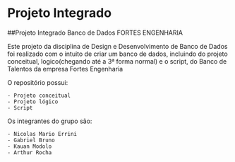 # Projeto Integrado
##Projeto Integrado Banco de Dados FORTES ENGENHARIA

Este projeto da disciplina de Design e Desenvolvimento de Banco de Dados foi realizado com o intuito de criar um banco de dados, incluindo do projeto conceitual, logico(chegando até a 3ª forma normal) e o script, do Banco de Talentos da empresa Fortes Engenharia 

O repositório possui:

    - Projeto conceitual
    - Projeto lógico
    - Script

Os integrantes do grupo são:

    - Nicolas Mario Errini
    - Gabriel Bruno
    - Kauan Modolo
    - Arthur Rocha
